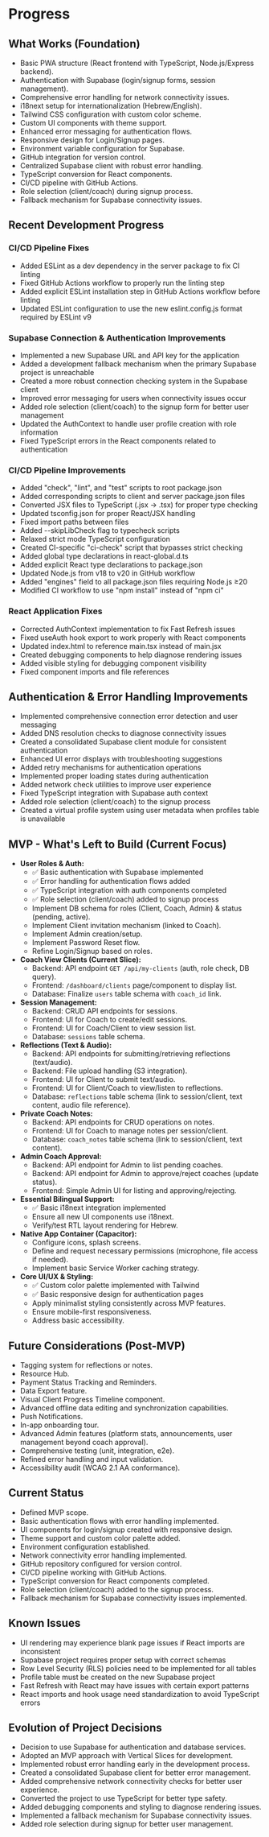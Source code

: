 # Progress

## What Works (Foundation)
*   Basic PWA structure (React frontend with TypeScript, Node.js/Express backend).
*   Authentication with Supabase (login/signup forms, session management).
*   Comprehensive error handling for network connectivity issues.
*   i18next setup for internationalization (Hebrew/English).
*   Tailwind CSS configuration with custom color scheme.
*   Custom UI components with theme support.
*   Enhanced error messaging for authentication flows.
*   Responsive design for Login/Signup pages.
*   Environment variable configuration for Supabase.
*   GitHub integration for version control.
*   Centralized Supabase client with robust error handling.
*   TypeScript conversion for React components.
*   CI/CD pipeline with GitHub Actions.
*   Role selection (client/coach) during signup process.
*   Fallback mechanism for Supabase connectivity issues.

## Recent Development Progress

### CI/CD Pipeline Fixes
*   Added ESLint as a dev dependency in the server package to fix CI linting
*   Fixed GitHub Actions workflow to properly run the linting step
*   Added explicit ESLint installation step in GitHub Actions workflow before linting
*   Updated ESLint configuration to use the new eslint.config.js format required by ESLint v9

### Supabase Connection & Authentication Improvements
*   Implemented a new Supabase URL and API key for the application
*   Added a development fallback mechanism when the primary Supabase project is unreachable
*   Created a more robust connection checking system in the Supabase client
*   Improved error messaging for users when connectivity issues occur
*   Added role selection (client/coach) to the signup form for better user management
*   Updated the AuthContext to handle user profile creation with role information
*   Fixed TypeScript errors in the React components related to authentication

### CI/CD Pipeline Improvements
*   Added "check", "lint", and "test" scripts to root package.json
*   Added corresponding scripts to client and server package.json files
*   Converted JSX files to TypeScript (.jsx → .tsx) for proper type checking
*   Updated tsconfig.json for proper React/JSX handling
*   Fixed import paths between files
*   Added --skipLibCheck flag to typecheck scripts
*   Relaxed strict mode TypeScript configuration
*   Created CI-specific "ci-check" script that bypasses strict checking
*   Added global type declarations in react-global.d.ts
*   Added explicit React type declarations to package.json
*   Updated Node.js from v18 to v20 in GitHub workflow
*   Added "engines" field to all package.json files requiring Node.js ≥20
*   Modified CI workflow to use "npm install" instead of "npm ci"

### React Application Fixes
*   Corrected AuthContext implementation to fix Fast Refresh issues
*   Fixed useAuth hook export to work properly with React components
*   Updated index.html to reference main.tsx instead of main.jsx
*   Created debugging components to help diagnose rendering issues
*   Added visible styling for debugging component visibility
*   Fixed component imports and file references

## Authentication & Error Handling Improvements
*   Implemented comprehensive connection error detection and user messaging
*   Added DNS resolution checks to diagnose connectivity issues
*   Created a consolidated Supabase client module for consistent authentication
*   Enhanced UI error displays with troubleshooting suggestions
*   Added retry mechanisms for authentication operations
*   Implemented proper loading states during authentication
*   Added network check utilities to improve user experience
*   Fixed TypeScript integration with Supabase auth context
*   Added role selection (client/coach) to the signup process
*   Created a virtual profile system using user metadata when profiles table is unavailable

## MVP - What's Left to Build (Current Focus)

*   **User Roles & Auth:**
    *   ✅ Basic authentication with Supabase implemented
    *   ✅ Error handling for authentication flows added
    *   ✅ TypeScript integration with auth components completed
    *   ✅ Role selection (client/coach) added to signup process
    *   Implement DB schema for roles (Client, Coach, Admin) & status (pending, active).
    *   Implement Client invitation mechanism (linked to Coach).
    *   Implement Admin creation/setup.
    *   Implement Password Reset flow.
    *   Refine Login/Signup based on roles.
*   **Coach View Clients (Current Slice):**
    *   Backend: API endpoint `GET /api/my-clients` (auth, role check, DB query).
    *   Frontend: `/dashboard/clients` page/component to display list.
    *   Database: Finalize `users` table schema with `coach_id` link.
*   **Session Management:**
    *   Backend: CRUD API endpoints for sessions.
    *   Frontend: UI for Coach to create/edit sessions.
    *   Frontend: UI for Coach/Client to view session list.
    *   Database: `sessions` table schema.
*   **Reflections (Text & Audio):**
    *   Backend: API endpoints for submitting/retrieving reflections (text/audio).
    *   Backend: File upload handling (S3 integration).
    *   Frontend: UI for Client to submit text/audio.
    *   Frontend: UI for Client/Coach to view/listen to reflections.
    *   Database: `reflections` table schema (link to session/client, text content, audio file reference).
*   **Private Coach Notes:**
    *   Backend: API endpoints for CRUD operations on notes.
    *   Frontend: UI for Coach to manage notes per session/client.
    *   Database: `coach_notes` table schema (link to session/client, text content).
*   **Admin Coach Approval:**
    *   Backend: API endpoint for Admin to list pending coaches.
    *   Backend: API endpoint for Admin to approve/reject coaches (update status).
    *   Frontend: Simple Admin UI for listing and approving/rejecting.
*   **Essential Bilingual Support:**
    *   ✅ Basic i18next integration implemented
    *   Ensure all new UI components use i18next.
    *   Verify/test RTL layout rendering for Hebrew.
*   **Native App Container (Capacitor):**
    *   Configure icons, splash screens.
    *   Define and request necessary permissions (microphone, file access if needed).
    *   Implement basic Service Worker caching strategy.
*   **Core UI/UX & Styling:**
    *   ✅ Custom color palette implemented with Tailwind
    *   ✅ Basic responsive design for authentication pages
    *   Apply minimalist styling consistently across MVP features.
    *   Ensure mobile-first responsiveness.
    *   Address basic accessibility.

## Future Considerations (Post-MVP)
*   Tagging system for reflections or notes.
*   Resource Hub.
*   Payment Status Tracking and Reminders.
*   Data Export feature.
*   Visual Client Progress Timeline component.
*   Advanced offline data editing and synchronization capabilities.
*   Push Notifications.
*   In-app onboarding tour.
*   Advanced Admin features (platform stats, announcements, user management beyond coach approval).
*   Comprehensive testing (unit, integration, e2e).
*   Refined error handling and input validation.
*   Accessibility audit (WCAG 2.1 AA conformance).

## Current Status
*   Defined MVP scope.
*   Basic authentication flows with error handling implemented.
*   UI components for login/signup created with responsive design.
*   Theme support and custom color palette added.
*   Environment configuration established.
*   Network connectivity error handling implemented.
*   GitHub repository configured for version control.
*   CI/CD pipeline working with GitHub Actions.
*   TypeScript conversion for React components completed.
*   Role selection (client/coach) added to the signup process.
*   Fallback mechanism for Supabase connectivity issues implemented.

## Known Issues
*   UI rendering may experience blank page issues if React imports are inconsistent
*   Supabase project requires proper setup with correct schemas
*   Row Level Security (RLS) policies need to be implemented for all tables
*   Profile table must be created on the new Supabase project
*   Fast Refresh with React may have issues with certain export patterns
*   React imports and hook usage need standardization to avoid TypeScript errors

## Evolution of Project Decisions
*   Decision to use Supabase for authentication and database services.
*   Adopted an MVP approach with Vertical Slices for development.
*   Implemented robust error handling early in the development process.
*   Created a consolidated Supabase client for better error management.
*   Added comprehensive network connectivity checks for better user experience.
*   Converted the project to use TypeScript for better type safety.
*   Added debugging components and styling to diagnose rendering issues.
*   Implemented a fallback mechanism for Supabase connectivity issues.
*   Added role selection during signup for better user management. 